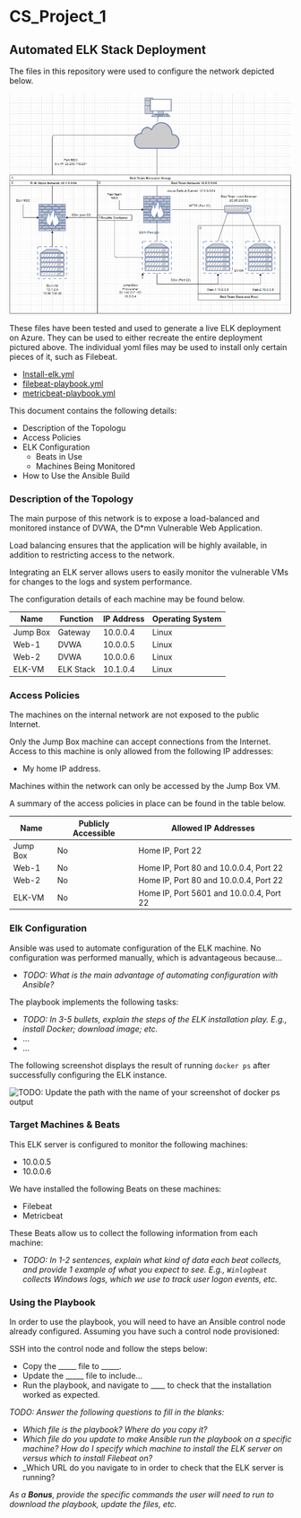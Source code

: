 # CS_Project_1
## Automated ELK Stack Deployment

The files in this repository were used to configure the network depicted below.

![TODO: Update the path with the name of your diagram](https://github.com/aesco1304/CS_Project_1/blob/main/Diagrams/ELK%20Stack%20Network%20Project%201.PNG)

These files have been tested and used to generate a live ELK deployment on Azure. They can be used to either recreate the entire deployment pictured above. The individual yoml files may be used to install only certain pieces of it, such as Filebeat.

  - [Install-elk.yml](https://github.com/aesco1304/CS_Project_1/blob/main/Ansible/install-elk.yml)
  - [filebeat-playbook.yml](https://github.com/aesco1304/CS_Project_1/blob/main/Ansible/filebeat-playbook.yml)
  - [metricbeat-playbook.yml](https://github.com/aesco1304/CS_Project_1/blob/main/Ansible/metricbeat-playbook.yml)

This document contains the following details:
- Description of the Topologu
- Access Policies
- ELK Configuration
  - Beats in Use
  - Machines Being Monitored
- How to Use the Ansible Build


### Description of the Topology

The main purpose of this network is to expose a load-balanced and monitored instance of DVWA, the D*mn Vulnerable Web Application.

Load balancing ensures that the application will be highly available, in addition to restricting access to the network.

Integrating an ELK server allows users to easily monitor the vulnerable VMs for changes to the logs and system performance.

The configuration details of each machine may be found below.

| Name     | Function  | IP Address | Operating System |
|----------|-----------|------------|------------------|
| Jump Box | Gateway   | 10.0.0.4   | Linux            |
| Web-1    | DVWA      | 10.0.0.5   | Linux            |
| Web-2    | DVWA      | 10.0.0.6   | Linux            |
| ELK-VM   | ELK Stack | 10.1.0.4   | Linux            |

### Access Policies

The machines on the internal network are not exposed to the public Internet. 

Only the Jump Box machine can accept connections from the Internet. Access to this machine is only allowed from the following IP addresses:
- My home IP address.

Machines within the network can only be accessed by the Jump Box VM.

A summary of the access policies in place can be found in the table below.

| Name     | Publicly Accessible | Allowed IP Addresses                     |
|----------|---------------------|------------------------------------------|
| Jump Box | No                  | Home IP, Port 22                         |
| Web-1    | No                  | Home IP, Port 80 and 10.0.0.4, Port 22   |
| Web-2    | No                  | Home IP, Port 80 and 10.0.0.4, Port 22   |
| ELK-VM   | No                  | Home IP, Port 5601 and 10.0.0.4, Port 22 |

### Elk Configuration

Ansible was used to automate configuration of the ELK machine. No configuration was performed manually, which is advantageous because...
- _TODO: What is the main advantage of automating configuration with Ansible?_

The playbook implements the following tasks:
- _TODO: In 3-5 bullets, explain the steps of the ELK installation play. E.g., install Docker; download image; etc._
- ...
- ...

The following screenshot displays the result of running `docker ps` after successfully configuring the ELK instance.

![TODO: Update the path with the name of your screenshot of docker ps output](Images/docker_ps_output.png)

### Target Machines & Beats
This ELK server is configured to monitor the following machines:
- 10.0.0.5
- 10.0.0.6

We have installed the following Beats on these machines:
- Filebeat
- Metricbeat

These Beats allow us to collect the following information from each machine:
- _TODO: In 1-2 sentences, explain what kind of data each beat collects, and provide 1 example of what you expect to see. E.g., `Winlogbeat` collects Windows logs, which we use to track user logon events, etc._

### Using the Playbook
In order to use the playbook, you will need to have an Ansible control node already configured. Assuming you have such a control node provisioned: 

SSH into the control node and follow the steps below:
- Copy the _____ file to _____.
- Update the _____ file to include...
- Run the playbook, and navigate to ____ to check that the installation worked as expected.

_TODO: Answer the following questions to fill in the blanks:_
- _Which file is the playbook? Where do you copy it?_
- _Which file do you update to make Ansible run the playbook on a specific machine? How do I specify which machine to install the ELK server on versus which to install Filebeat on?_
- _Which URL do you navigate to in order to check that the ELK server is running?

_As a **Bonus**, provide the specific commands the user will need to run to download the playbook, update the files, etc._
